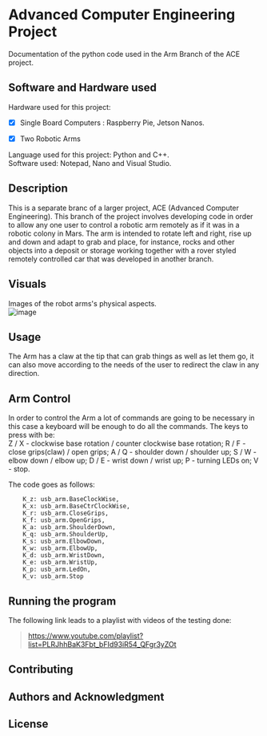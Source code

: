 # Advanced Computer Engineering Project
Documentation of the python code used in the Arm Branch of the ACE project.

## Software and Hardware used
Hardware used for this project: 
 - [x] Single Board Computers : Raspberry Pie, Jetson Nanos.
 - [x] Two Robotic Arms


 Language used for this project: Python and C++.  
 Software used: Notepad, Nano and Visual Studio.
 
## Description
This is a separate branc of a larger project, ACE (Advanced Computer Engineering). This branch of the project involves developing code in order to allow any one user to control a robotic arm remotely as if it was in a robotic colony in Mars. The arm is intended to rotate left and right, rise up and down and adapt to grab and place, for instance, rocks and other objects into a deposit or storage working together with a rover styled remotely controlled car that was developed in another branch. 

## Visuals
Images of the robot arms's physical aspects.  
![image](https://user-images.githubusercontent.com/75034234/112049476-972a4200-8b47-11eb-8432-dd973a52a212.png)

## Usage
The Arm has a claw at the tip that can grab things as well as let them go, it can also move according to the needs of the user to redirect the claw in any direction.  
  
## Arm Control
In order to control the Arm a lot of commands are going to be necessary in this case a keyboard will be enough to do all the commands. The keys to press with be:  
Z / X - clockwise base rotation / counter clockwise base rotation;  R / F - close grips(claw) / open grips;  A / Q - shoulder down / shoulder up;  S / W - elbow down / elbow up;  D / E - wrist down / wrist up;  P - turning LEDs on; V - stop.  

  
The code goes as follows:

        K_z: usb_arm.BaseClockWise, 
        K_x: usb_arm.BaseCtrClockWise,
        K_r: usb_arm.CloseGrips,
        K_f: usb_arm.OpenGrips,
        K_a: usb_arm.ShoulderDown,
        K_q: usb_arm.ShoulderUp,
        K_s: usb_arm.ElbowDown,
        K_w: usb_arm.ElbowUp,
        K_d: usb_arm.WristDown,
        K_e: usb_arm.WristUp,
        K_p: usb_arm.LedOn,
        K_v: usb_arm.Stop 
        
## Running the program
The following link leads to a playlist with videos of the testing done:
> https://www.youtube.com/playlist?list=PLRJhhBaK3Fbt_bFId93iR54_QFgr3yZOt

## Contributing

## Authors and Acknowledgment

## License
